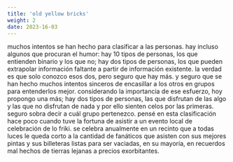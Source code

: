 ```yaml
---
title: 'old yellow bricks'
weight: 2
date: 2023-16-03
---
```


muchos intentos se han hecho para clasificar a las personas. hay incluso algunos que procuran el humor: hay 10 tipos de personas, los que entienden binario y los que no; hay dos tipos de personas, los que pueden extrapolar información faltante a partir de información existente. la verdad es que solo conozco esos dos, pero seguro que hay más. y seguro que se han hecho muchos intentos sinceros de encasillar a los otros en grupos para entenderlos mejor. considerando la importancia de ese esfuerzo, hoy propongo una más; hay dos tipos de personas, las que disfrutan de las algo y las que no disfrutan de nada y por ello sienten celos por las primeras. seguro sobra decir a cuál grupo pertenezco.
pensé en esta clasificación hace poco cuando tuve la fortuna de asistir a un evento local de celebración de lo friki. se celebra anualmente en un recinto que a todas luces le queda corto a la cantidad de fanáticos que asisten con sus mejores pintas y sus billeteras listas para ser vaciadas, en su mayoría, en recuerdos mal hechos de tierras lejanas a precios exorbitantes. 